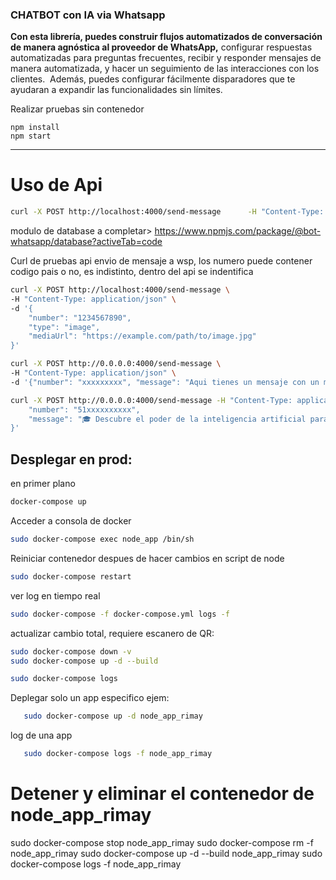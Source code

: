 ### CHATBOT con IA via Whatsapp

**Con esta librería, puedes construir flujos automatizados de conversación de manera agnóstica al proveedor de WhatsApp,** configurar respuestas automatizadas para preguntas frecuentes, recibir y responder mensajes de manera automatizada, y hacer un seguimiento de las interacciones con los clientes.  Además, puedes configurar fácilmente disparadores que te ayudaran a expandir las funcionalidades sin límites.

Realizar pruebas sin contenedor
```
npm install
npm start
```

---

# Uso de Api

```sh
curl -X POST http://localhost:4000/send-message      -H "Content-Type: application/json"      -d '{"number": "51xxxxxxxxxx", "message": "Hola desde el API WSP"}'
```

modulo de database a completar>
https://www.npmjs.com/package/@bot-whatsapp/database?activeTab=code

Curl de pruebas api envio de mensaje a wsp, los numero puede contener codigo pais o no, 
es indistinto, dentro del api se indentifica

```sh
curl -X POST http://localhost:4000/send-message \
-H "Content-Type: application/json" \
-d '{
    "number": "1234567890",
    "type": "image",
    "mediaUrl": "https://example.com/path/to/image.jpg"
}'
```

```sh
curl -X POST http://0.0.0.0:4000/send-message \
-H "Content-Type: application/json" \
-d '{"number": "xxxxxxxxx", "message": "Aqui tienes un mensaje con un medio curado."}'
```

```sh
curl -X POST http://0.0.0.0:4000/send-message -H "Content-Type: application/json" -d '{
    "number": "51xxxxxxxxxx", 
    "message": "🎓 Descubre el poder de la inteligencia artificial para tu emprendimiento. Súmate aqui 👉 https://lu.ma/Emprende-con-IA_22feb7pm\n\nAprenderás a optimizar procesos, elevar diseños y potenciar tu estrategia de marketing. ¡No te lo pierdas! 🔥👩‍💻🚀\n\n👩‍💼 Contaremos con la presencia de Jorge Paz, Chapter Area Lead del Banco de Crédito del Peru y cuenta con 4 años trabajando con startups en el sector Fintech y en el Sector EdTech👩‍💻🎯\n\n📅 Fecha y Hora: Jueves 22 de febrero - 7 PM (GMT-5)\n📍 Vía: Zoom y LinkedIn Live"
}'
```


## Desplegar en prod:
en primer plano
```sh
docker-compose up
```

Acceder a consola de docker
```sh
sudo docker-compose exec node_app /bin/sh
```

Reiniciar contenedor despues de hacer cambios en script de node
```sh
sudo docker-compose restart
```

ver log en tiempo real
```sh
sudo docker-compose -f docker-compose.yml logs -f
```

actualizar cambio total, requiere escanero de QR:
```sh
sudo docker-compose down -v
sudo docker-compose up -d --build
```
```sh
sudo docker-compose logs
```

Deplegar solo un app especifico ejem: 
```sh
   sudo docker-compose up -d node_app_rimay
```
log de una app
```sh
   sudo docker-compose logs -f node_app_rimay
```

# Detener y eliminar el contenedor de node_app_rimay
sudo docker-compose stop node_app_rimay
sudo docker-compose rm -f node_app_rimay
sudo docker-compose up -d --build node_app_rimay
sudo docker-compose logs -f node_app_rimay